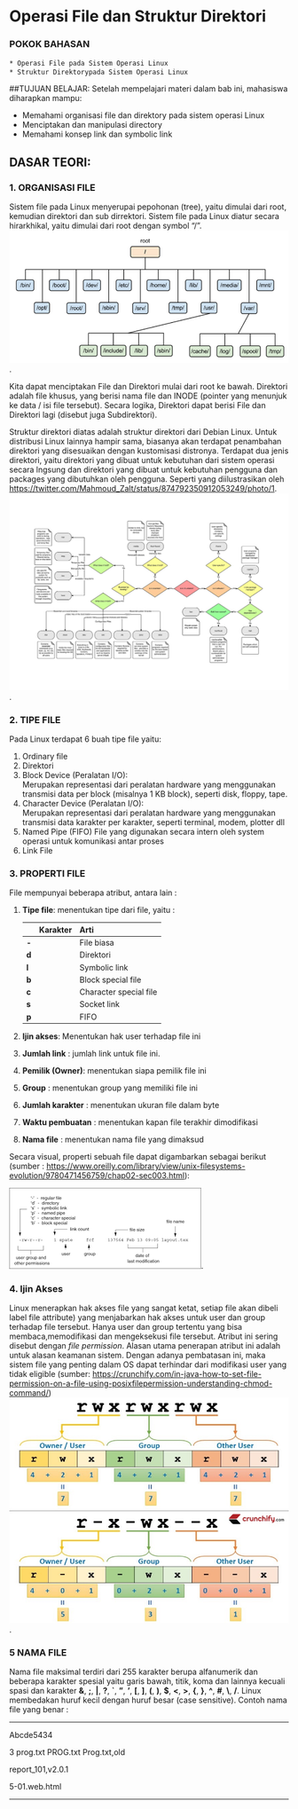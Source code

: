 # Operasi File dan Struktur Direktori

### POKOK BAHASAN
    * Operasi File pada Sistem Operasi Linux
    * Struktur Direktorypada Sistem Operasi Linux

##TUJUAN BELAJAR:
Setelah mempelajari materi dalam bab ini, mahasiswa diharapkan mampu: 
* Memahami organisasi file dan direktory pada sistem operasi Linux 
* Menciptakan dan manipulasi directory
* Memahami konsep link dan symbolic link

## DASAR TEORI:

### 1. ORGANISASI FILE

Sistem file pada Linux menyerupai pepohonan (tree), yaitu dimulai dari  root, kemudian direktori dan sub dirrektori.  Sistem file pada Linux diatur secara hirarkhikal, yaitu dimulai dari root dengan symbol “/”. 
![](assets/direktori-debian.png).

Kita dapat menciptakan File dan Direktori mulai dari root ke bawah.   Direktori adalah file khusus, yang berisi nama file dan INODE (pointer yang menunjuk ke data / isi file tersebut).   Secara logika, Direktori dapat berisi File dan Direktori lagi (disebut juga Subdirektori).

Struktur direktori diatas adalah struktur direktori dari Debian Linux. Untuk distribusi Linux lainnya hampir sama, biasanya akan terdapat penambahan direktori yang disesuaikan dengan kustomisasi distronya. Terdapat dua jenis direktori, yaitu direktori yang dibuat untuk kebutuhan dari sistem operasi secara lngsung dan direktori yang dibuat untuk kebutuhan pengguna dan packages yang dibutuhkan oleh pengguna. Seperti yang diilustrasikan oleh https://twitter.com/Mahmoud_Zalt/status/874792350912053249/photo/1.
![](assets/directory-OS-nonOS.jif).

### 2. TIPE FILE
Pada Linux terdapat 6 buah tipe file yaitu: 
1. Ordinary file
2. Direktori
3. Block Device (Peralatan I/O):  
   Merupakan representasi dari peralatan hardware yang menggunakan transmisi data per block (misalnya 1 KB block), seperti disk, floppy, tape. 
4. Character Device (Peralatan I/O):  
   Merupakan representasi dari peralatan hardware yang menggunakan transmisi data karakter per karakter, seperti terminal, modem, plotter dll
5. Named Pipe (FIFO)
    File  yang  digunakan  secara  intern  oleh  system  operasi  untuk  komunikasi  antar proses
6. Link File

### 3. PROPERTI FILE

File mempunyai beberapa atribut, antara lain : 
1. **Tipe file**: menentukan tipe dari file, yaitu :

    ||**Karakter**|**Arti**|
    | :- | :- | :-|
    |**-**||File biasa|
    |**d**||Direktori|
    |**l**||Symbolic link|
    |**b**||Block special file|
    |**c**||Character special file|
    |**s**||Socket link|
    |**p**||FIFO|


2. **Ijin akses**: Menentukan hak user terhadap file ini
3. **Jumlah link** : jumlah link untuk file ini.
4. **Pemilik (Owner)**: menentukan siapa pemilik file ini
5. **Group** : menentukan group yang memiliki file ini
6. **Jumlah karakter**    : menentukan ukuran file dalam byte
7. **Waktu pembuatan** : menentukan kapan file terakhir dimodifikasi
8. **Nama file**              : menentukan nama file yang dimaksud

Secara visual, properti sebuah file dapat digambarkan sebagai berikut (sumber : https://www.oreilly.com/library/view/unix-filesystems-evolution/9780471456759/chap02-sec003.html):

![](assets/file-property.png).

### 4. Ijin Akses
Linux menerapkan hak akses file yang sangat ketat, setiap file akan dibeli label file attribute) yang menjabarkan hak akses untuk user dan group terhadap file tersebut. Hanya user dan group tertentu yang bisa membaca,memodifikasi dan mengeksekusi file tersebut. Atribut ini sering disebut dengan *file permission*.
Alasan utama penerapan atribut ini adalah untuk alasan keamanan sistem. Dengan adanya pembatasan ini, maka sistem file yang penting dalam OS dapat terhindar dari modifikasi user yang tidak eligible (sumber: https://crunchify.com/in-java-how-to-set-file-permission-on-a-file-using-posixfilepermission-understanding-chmod-command/)
![](assets/Linux-file-permission.jpg).

### **5   NAMA FILE**

Nama file maksimal terdiri dari 255 karakter berupa alfanumerik dan beberapa karakter spesial yaitu garis bawah, titik, koma dan lainnya kecuali spasi dan karakter **&**, **;**, **|**, **?**, **`**, **”**, **’**, **[**, **]**, **(**, **)**, **$**, **<**, **>**, **{**, **}**, **^**, **#**, **\\**, **/**.  Linux membedakan huruf kecil dengan huruf besar (case sensitive).  Contoh nama file yang benar :

---
Abcde5434

3 prog.txt PROG.txt Prog.txt,old

report\_101,v2.0.1

5-01.web.html

----